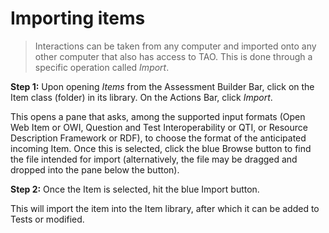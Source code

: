 # Importing items

>Interactions can be taken from any computer and imported onto any other computer that also has access to TAO. This is done through a specific operation called *Import*.

**Step 1:** Upon opening *Items* from the Assessment Builder Bar, click on the Item class (folder) in its library. On the Actions Bar, click *Import*.

This opens a pane that asks, among the supported input formats (Open Web Item or OWI, Question and Test Interoperability or QTI, or Resource Description Framework or RDF), to choose the format of the anticipated incoming Item. Once this is selected, click the blue Browse button to find the file intended for import (alternatively, the file may be dragged and dropped into the pane below the button). 

**Step 2:** Once the Item is selected, hit the blue Import button.

This will import the item into the Item library, after which it can be added to Tests or modified.
